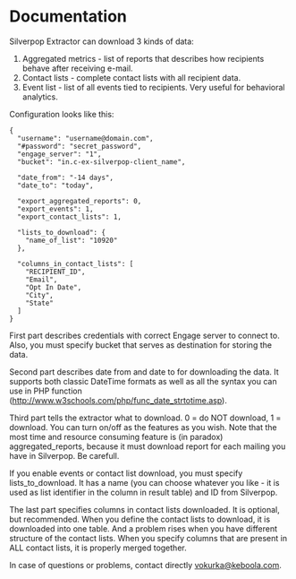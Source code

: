 # Documentation

Silverpop Extractor can download 3 kinds of data:

1. Aggregated metrics - list of reports that describes how recipients behave after receiving e-mail.
2. Contact lists - complete contact lists with all recipient data.
3. Event list - list of all events tied to recipients. Very useful for behavioral analytics.

Configuration looks like this:
```
{
  "username": "username@domain.com",
  "#password": "secret_password",
  "engage_server": "1",
  "bucket": "in.c-ex-silverpop-client_name",

  "date_from": "-14 days",
  "date_to": "today",

  "export_aggregated_reports": 0,
  "export_events": 1,
  "export_contact_lists": 1,

  "lists_to_download": {
    "name_of_list": "10920"
  },

  "columns_in_contact_lists": [
    "RECIPIENT_ID",
    "Email",
    "Opt In Date",
    "City",
    "State"
  ]
}
```

First part describes credentials with correct Engage server to connect to. Also, you must specify bucket that serves as destination for storing the data.

Second part describes date from and date to for downloading the data. It supports both classic DateTime formats as well as all the syntax you can use in PHP function (http://www.w3schools.com/php/func_date_strtotime.asp).

Third part tells the extractor what to download. 0 = do NOT download, 1 = download. You can turn on/off as the features as you wish. Note that the most time and resource consuming feature is (in paradox) aggregated_reports, because it must download report for each mailing you have in Silverpop. Be carefull.

If you enable events or contact list download, you must specify lists_to_download. It has a name (you can choose whatever you like - it is used as list identifier in the column in result table) and ID from Silverpop.

The last part specifies columns in contact lists downloaded. It is optional, but recommended. When you define the contact lists to download, it is downloaded into one table. And a problem rises when you have different structure of the contact lists. When you specify columns that are present in ALL contact lists, it is properly merged together.

In case of questions or problems, contact directly vokurka@keboola.com.